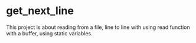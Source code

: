 # get_next_line
This project is about reading from a file, line to line with using read function with a buffer, using static variables.
